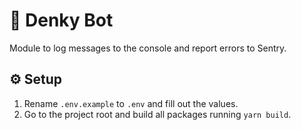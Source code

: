 # 🤖 Denky Bot
Module to log messages to the console and report errors to Sentry.

## ⚙️ Setup
1. Rename `.env.example` to `.env` and fill out the values.
2. Go to the project root and build all packages running `yarn build`.
